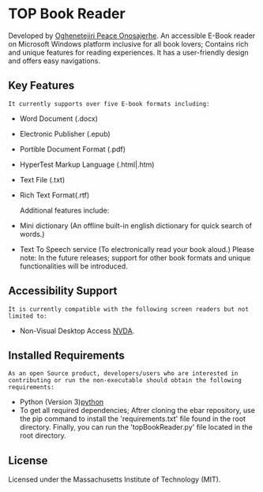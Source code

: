 # TOP Book Reader

Developed by [Oghenetejiri Peace Onosajerhe](https://github.com/Oghenetejiritop).
    An accessible E-Book reader  on Microsoft Windows platform inclusive for all book lovers; Contains rich and unique features for reading experiences. It has a user-friendly design and offers easy navigations.

## Key Features
    It currently supports over five E-book formats including:
* Word Document (.docx)
* Electronic Publisher (.epub)
* Portible Document Format (.pdf)
* HyperTest Markup Language (.html|.htm)
* Text File (.txt)
* Rich Text Format(.rtf)

    Additional features include:
* Mini dictionary (An offline built-in english dictionary for quick search of words.)
* Text To Speech service (To electronically read your book aloud.)
    Please note: In the future releases; support for other book formats and unique functionalities will be introduced.

## Accessibility Support
    It is currently compatible with the following screen readers but not limited to:
* Non-Visual Desktop Access [NVDA](https://www.nvaccess.org).

## Installed Requirements
    As an open Source product, developers/users who are interested in contributing or run the non-executable should obtain the following requirements:
* Python (Version 3)[python](https://www.python.org/downloads/)
* To get all required dependencies; Aftrer cloning the ebar repository, use the pip command to install the 'requirements.txt' file found in the root directory.
Finally, you can run the 'topBookReader.py' file located in the root directory.

## License    
Licensed under the Massachusetts Institute of Technology (MIT).  
